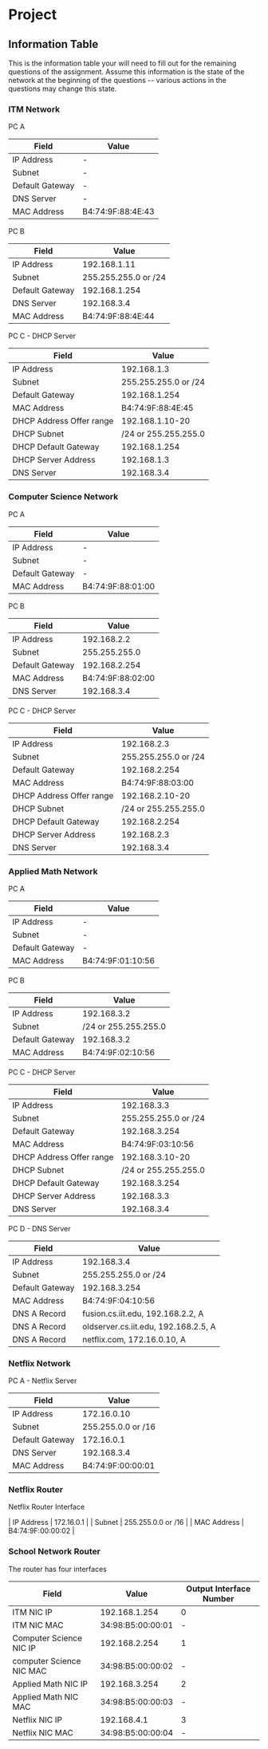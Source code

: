 # Project

## Information Table

This is the information table your will need to fill out for the remaining questions of the assignment. Assume this information is the state of the network at the beginning of the questions -- various actions in the questions may change this state.

### ITM Network

PC A

| Field | Value |
| -- | ------|
| IP Address | - |
| Subnet | - |
| Default Gateway | - |
| DNS Server | - |
| MAC Address | B4:74:9F:88:4E:43 |

PC B

| Field | Value |
| -- | ------|
| IP Address | 192.168.1.11 |
| Subnet | 255.255.255.0 or /24 |
| Default Gateway | 192.168.1.254 |
| DNS Server | 192.168.3.4 |
| MAC Address | B4:74:9F:88:4E:44 |

PC C - DHCP Server

| Field | Value |
| -- | ------|
| IP Address | 192.168.1.3 |
| Subnet | 255.255.255.0 or /24 |
| Default Gateway | 192.168.1.254 |
| MAC Address | B4:74:9F:88:4E:45 |
| DHCP Address Offer range | 192.168.1.10-20 |
| DHCP Subnet | /24 or 255.255.255.0 |
| DHCP Default Gateway | 192.168.1.254 |
| DHCP Server Address | 192.168.1.3 |
| DNS Server | 192.168.3.4 |

### Computer Science Network

PC A

| Field | Value |
| -- | ------|
| IP Address | - |
| Subnet | - |
| Default Gateway | - |
| MAC Address | B4:74:9F:88:01:00 |

PC B

| Field | Value |
| -- | ------|
| IP Address | 192.168.2.2 |
| Subnet | 255.255.255.0 |
| Default Gateway | 192.168.2.254 |
| MAC Address | B4:74:9F:88:02:00 |
| DNS Server | 192.168.3.4 |

PC C - DHCP Server

| Field | Value |
| -- | ------|
| IP Address | 192.168.2.3 |
| Subnet | 255.255.255.0 or /24 |
| Default Gateway | 192.168.2.254 |
| MAC Address | B4:74:9F:88:03:00 |
| DHCP Address Offer range | 192.168.2.10-20 |
| DHCP Subnet | /24 or 255.255.255.0 |
| DHCP Default Gateway | 192.168.2.254 |
| DHCP Server Address | 192.168.2.3 |
| DNS Server | 192.168.3.4 |

### Applied Math Network

PC A

| Field | Value |
| -- | ------|
| IP Address | - |
| Subnet | - |
| Default Gateway | - |
| MAC Address | B4:74:9F:01:10:56 |

PC B

| Field | Value |
| -- | ------|
| IP Address | 192.168.3.2 |
| Subnet | /24 or 255.255.255.0 |
| Default Gateway | 192.168.3.2 |
| MAC Address | B4:74:9F:02:10:56 |

PC C - DHCP Server

| Field | Value |
| -- | ------|
| IP Address | 192.168.3.3 |
| Subnet | 255.255.255.0 or /24 |
| Default Gateway | 192.168.3.254 |
| MAC Address | B4:74:9F:03:10:56 |
| DHCP Address Offer range | 192.168.3.10-20 |
| DHCP Subnet | /24 or 255.255.255.0 |
| DHCP Default Gateway | 192.168.3.254 |
| DHCP Server Address | 192.168.3.3 |
| DNS Server | 192.168.3.4 |

PC D - DNS Server

| Field | Value |
| -- | ------|
| IP Address | 192.168.3.4 |
| Subnet | 255.255.255.0 or /24 |
| Default Gateway | 192.168.3.254 |
| MAC Address | B4:74:9F:04:10:56 |
| DNS A Record | fusion.cs.iit.edu, 192.168.2.2, A |
| DNS A Record | oldserver.cs.iit.edu, 192.168.2.5, A |
| DNS A Record | netflix.com, 172.16.0.10, A |

### Netflix Network

PC A - Netflix Server

| Field | Value |
| -- | ------|
| IP Address | 172.16.0.10 |
| Subnet | 255.255.0.0 or /16 |
| Default Gateway | 172.16.0.1 |
| DNS Server | 192.168.3.4 |
| MAC Address | B4:74:9F:00:00:01 |

### Netflix Router

Netflix Router Interface

| IP Address | 172.16.0.1 |
| Subnet | 255.255.0.0 or /16 |
| MAC Address | B4:74:9F:00:00:02 |

### School Network Router

The router has four interfaces

| Field | Value | Output Interface Number |
| ----- | -------- | ------ |
| ITM NIC IP | 192.168.1.254 | 0 |
| ITM NIC MAC | 34:98:B5:00:00:01 | - |
| Computer Science NIC IP | 192.168.2.254 | 1 |
| computer Science NIC MAC | 34:98:B5:00:00:02 | - |
| Applied Math NIC IP | 192.168.3.254 | 2 |
| Applied Math NIC MAC | 34:98:B5:00:00:03 | - |
| Netflix NIC IP | 192.168.4.1 | 3 |
| Netflix NIC MAC | 34:98:B5:00:00:04 | - |
